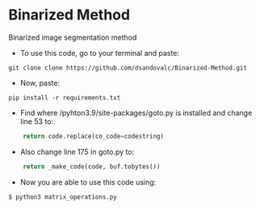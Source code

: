 # Binarized Method
Binarized image segmentation method

- To use this code, go to your terminal and paste:

```console
git clone clone https://github.com/dsandovalc/Binarized-Method.git
```
- Now, paste:

```console
pip install -r requirements.txt
```

- Find where /pyhton3.9/site-packages/goto.py is installed and change line 53 to:

```python
    return code.replace(co_code=codestring)
```

- Also change line 175 in goto.py to:

```python
    return _make_code(code, buf.tobytes())
```

- Now you are able to use this code using:

```console
$ python3 matrix_operations.py
```
